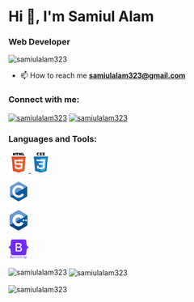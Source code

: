 <h1>Hi 👋, I'm Samiul Alam</h1>
<h3>Web Developer</h3>

<p align="left"> <img src="https://komarev.com/ghpvc/?username=samiulalam323&label=Profile%20views&color=0e75b6&style=flat" alt="samiulalam323" /> </p>

- 📫 How to reach me **samiulalam323@gmail.com**

<h3 align="left">Connect with me:</h3>
<p align="left">
<a href="https://twitter.com/samiulalam323" target="blank"><img align="center" src="https://raw.githubusercontent.com/rahuldkjain/github-profile-readme-generator/master/src/images/icons/Social/twitter.svg" alt="samiulalam323" height="30" width="40" /></a>
<a href="https://linkedin.com/in/samiulalam323" target="blank"><img align="center" src="https://raw.githubusercontent.com/rahuldkjain/github-profile-readme-generator/master/src/images/icons/Social/linked-in-alt.svg" alt="samiulalam323" height="30" width="40" /></a>
</p>

<h3 align="left">Languages and Tools:</h3>
<p align="left"> 

<a href="https://www.w3.org/html/" target="_blank" rel="noreferrer"> <img src="https://raw.githubusercontent.com/devicons/devicon/master/icons/html5/html5-original-wordmark.svg" alt="html5" width="40" height="40"/> </a> <a href="https://www.w3schools.com/css/" target="_blank" rel="noreferrer"> <img src="https://raw.githubusercontent.com/devicons/devicon/master/icons/css3/css3-original-wordmark.svg" alt="css3" width="40" height="40"/> </a> 

<a href="https://www.cprogramming.com/" target="_blank" rel="noreferrer"> <img src="https://raw.githubusercontent.com/devicons/devicon/master/icons/c/c-original.svg" alt="c" width="40" height="40"/> </a> 

<a href="https://www.w3schools.com/cpp/" target="_blank" rel="noreferrer"> <img src="https://raw.githubusercontent.com/devicons/devicon/master/icons/cplusplus/cplusplus-original.svg" alt="cplusplus" width="40" height="40"/> </a> 
  
<a href="https://getbootstrap.com" target="_blank" rel="noreferrer"> <img src="https://raw.githubusercontent.com/devicons/devicon/master/icons/bootstrap/bootstrap-plain-wordmark.svg" alt="bootstrap" width="40" height="40"/> </a> 

</p>

<p><img align="left" src="https://github-readme-stats.vercel.app/api/top-langs?username=samiulalam323&show_icons=true&locale=en&layout=compact" alt="samiulalam323" /></p>

<p>&nbsp;<img align="center" src="https://github-readme-stats.vercel.app/api?username=samiulalam323&show_icons=true&locale=en" alt="samiulalam323" /></p>

<p><img align="center" src="https://github-readme-streak-stats.herokuapp.com/?user=samiulalam323&" alt="samiulalam323" /></p>
